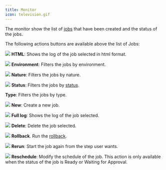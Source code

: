 ```yaml
---
title: Monitor
icon: television.gif
---
```


The monitor show the list of [jobs](concepts/job) that have been created and the status of the jobs.

The following actions buttons are available above the list of Jobs:

<img src="/static/images/icons/html.gif" /> **HTML**: Shows the log of the job selected in html format.

<img src="/static/images/icons/baseline.gif" /> **Environment**: Filters the jobs by environment.

<img src="/static/images/icons/nature.png" /> **Nature**: Filters the jobs by nature.

<img src="/static/images/icons/state.gif" /> **Status**: Filters the jobs by [status](concepts/status).

**Type**: Filters the jobs by type.

<img src="/static/images/icons/job.png" /> **New**: Create a new job.

<img src="/static/images/icons/moredata.gif" /> **Full log**: Shows the log of the job selected.

<img src="/static/images/icons/delete_.png" /> **Delete**: Delete the job selected.

<img src="/static/images/icons/left.png" /> **Rollback**. Run the [rollback](concepts/rollback).

<img src="/static/images/icons/restart.gif" /> **Rerun**: Start the job again from the step user wants.

<img src="/static/images/date_field.png" /> **Reschedule**: Modify the schedule of the job. This action is only available when the status of the job is Ready or Waiting for Approval.

